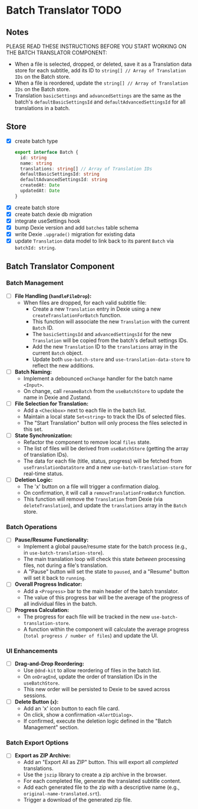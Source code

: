 # Batch Translator TODO

## Notes

PLEASE READ THESE INSTRUCTIONS BEFORE YOU START WORKING ON THE BATCH TRANSLATOR COMPONENT:
- When a file is selected, dropped, or deleted, save it as a Translation data store for each subtitle, add its ID to `string[] // Array of Translation IDs` on the Batch store.
- When a file is reordered, update the `string[] // Array of Translation IDs` on the Batch store.
- Translation `basicSettings` and `advancedSettings` are the same as the batch's `defaultBasicSettingsId` and `defaultAdvancedSettingsId` for all translations in a batch.

## Store

- [x] create batch type
  ```ts
  export interface Batch {
    id: string
    name: string
    translations: string[] // Array of Translation IDs
    defaultBasicSettingsId: string
    defaultAdvancedSettingsId: string
    createdAt: Date
    updatedAt: Date
  }
  ```
- [x] create batch store
- [x] create batch dexie db migration
- [x] integrate useSettings hook
- [x] bump Dexie version and add `batches` table schema
- [x] write Dexie `.upgrade()` migration for existing data
- [x] update `Translation` data model to link back to its parent `Batch` via `batchId: string`.

## Batch Translator Component

### Batch Management
- [ ] **File Handling (`handleFileDrop`):**
  - When files are dropped, for each valid subtitle file:
    - Create a new `Translation` entry in Dexie using a new `createTranslationForBatch` function.
    - This function will associate the new `Translation` with the current `Batch` ID.
    - The `basicSettingsId` and `advancedSettingsId` for the new `Translation` will be copied from the batch's default settings IDs.
    - Add the new `Translation` ID to the `translations` array in the current `Batch` object.
    - Update both `use-batch-store` and `use-translation-data-store` to reflect the new additions.
- [ ] **Batch Naming:**
  - Implement a debounced `onChange` handler for the batch name `<Input>`.
  - On change, call `renameBatch` from the `useBatchStore` to update the name in Dexie and Zustand.
- [ ] **File Selection for Translation:**
  - Add a `<Checkbox>` next to each file in the batch list.
  - Maintain a local state `Set<string>` to track the IDs of selected files.
  - The "Start Translation" button will only process the files selected in this set.
- [ ] **State Synchronization:**
  - Refactor the component to remove local `files` state.
  - The list of files will be derived from `useBatchStore` (getting the array of translation IDs).
  - The data for each file (title, status, progress) will be fetched from `useTranslationDataStore` and a new `use-batch-translation-store` for real-time status.
- [ ] **Deletion Logic:**
  - The 'x' button on a file will trigger a confirmation dialog.
  - On confirmation, it will call a `removeTranslationFromBatch` function.
  - This function will remove the `Translation` from Dexie (via `deleteTranslation`), and update the `translations` array in the `Batch` store.

### Batch Operations
- [ ] **Pause/Resume Functionality:**
  - Implement a global pause/resume state for the batch process (e.g., in `use-batch-translation-store`).
  - The main translation loop will check this state *between* processing files, not during a file's translation.
  - A "Pause" button will set the state to `paused`, and a "Resume" button will set it back to `running`.
- [ ] **Overall Progress Indicator:**
  - Add a `<Progress>` bar to the main header of the batch translator.
  - The value of this progress bar will be the average of the progress of all individual files in the batch.
- [ ] **Progress Calculation:**
  - The progress for each file will be tracked in the new `use-batch-translation-store`.
  - A function within the component will calculate the average progress (`total progress / number of files`) and update the UI.

### UI Enhancements
- [ ] **Drag-and-Drop Reordering:**
  - Use `@dnd-kit` to allow reordering of files in the batch list.
  - On `onDragEnd`, update the order of translation IDs in the `useBatchStore`.
  - This new order will be persisted to Dexie to be saved across sessions.
- [ ] **Delete Button (`x`):**
  - Add an 'x' icon button to each file card.
  - On click, show a confirmation `<AlertDialog>`.
  - If confirmed, execute the deletion logic defined in the "Batch Management" section.

### Batch Export Options
- [ ] **Export as ZIP Archive:**
  - Add an "Export All as ZIP" button. This will export all *completed* translations.
  - Use the `jszip` library to create a zip archive in the browser.
  - For each completed file, generate the translated subtitle content.
  - Add each generated file to the zip with a descriptive name (e.g., `original-name-translated.srt`).
  - Trigger a download of the generated zip file.
